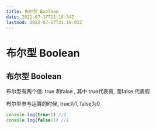 ```yaml
---
title: 布尔型 Boolean
date: 2022-07-17T21:18:54Z
lastmod: 2022-07-17T21:19:03Z
---
```


# 布尔型 Boolean

## 布尔型 Boolean

布尔型有两个值: true 和false , 其中 true代表真, 而false 代表假

布尔型参与运算的时候, true为1, false为0

```JavaScript
console.log(true+1) //2
console.log(false+1) //1

```
